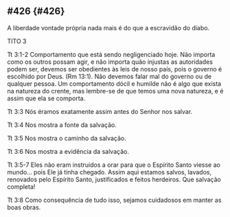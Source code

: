 ## #426 {#426}

A liberdade vontade própria nada mais é do que a escravidão do diabo.

TITO 3

Tt 3:1-2 Comportamento que está sendo negligenciado hoje. Não importa como os outros possam agir, e não importa quão injustas as autoridades podem ser, devemos ser obedientes às leis de nosso país, pois o governo é escolhido por Deus. (Rm 13:1). Não devemos falar mal do governo ou de qualquer pessoa. Um comportamento dócil e humilde não é algo que exista na natureza do crente, mas lembre-se de que temos uma nova natureza, e é assim que ela se comporta.

Tt 3:3 Nós éramos exatamente assim antes do Senhor nos salvar.

Tt 3:4 Nos mostra a fonte da salvação.

Tt 3:5 Nos mostra o caminho da salvação.

Tt 3:6 Nos mostra a evidência da salvação.

Tt 3:5-7 Eles não eram instruídos a orar para que o Espírito Santo viesse ao mundo... pois Ele já tinha chegado. Assim aqui estamos salvos, lavados, renovados pelo Espírito Santo, justificados e feitos herdeiros. Que salvação completa!

Tt 3:8 Como consequência de tudo isso, sejamos cuidadosos em manter as boas obras.